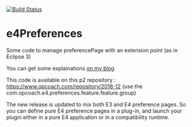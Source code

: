 [![Build Status](https://travis-ci.org/opcoach/e4Preferences.svg?branch=master)](https://travis-ci.org/opcoach/e4Preferences)

e4Preferences
=============

Some code to manage preferencePage with an extension point (as in Eclipse 3)

You can get some explainations <a href="http://www.opcoach.com/en/managing-preference-pages-with-eclipse-4/">on my blog</a>

This code is available on this p2 repository : https://www.opcoach.com/repository/2018-12 (use the com.opcoach.e4.preferences.feature.feature.group) 

The new release is updated to mix both E3 and E4 preference pages. So you can define pure E4 preference pages in a plug-in, and launch your plugin either in a pure E4 application or in a compatibility runtime.
